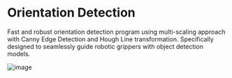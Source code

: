 # Orientation Detection
Fast and robust orientation detection program using multi-scaling approach with Canny Edge Detection and Hough Line transformation. Specifically designed to seamlessly guide robotic grippers with object detection models.


![image](https://github.com/genebacalla/Orientation-Detection/assets/80029000/e932404f-1bac-410c-8939-2a07588db8c3)


